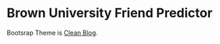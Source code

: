 # Brown University Friend Predictor


Bootsrap Theme is [Clean Blog](http://startbootstrap.com/template-overviews/clean-blog/).
